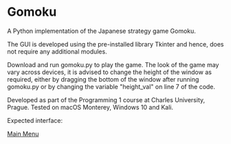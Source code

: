 # Gomoku
A Python implementation of the Japanese strategy game Gomoku.

The GUI is developed using the pre-installed library Tkinter and hence, does not require any additional modules.

Download and run gomoku.py to play the game. The look of the game may vary across devices, it is advised to change the height of the window as required, either by dragging the bottom of the window after running gomoku.py or by changing the variable "height_val" on line 7 of the code.

Developed as part of the Programming 1 course at Charles University, Prague. Tested on macOS Monterey, Windows 10 and Kali.

Expected interface:

<a href="https://raw.githubusercontent.com/Arihaan/Gomoku/main/Gomoku%20Screenshots/Screen%20Shot%202021-12-14%20at%204.23.16%20PM.png">Main Menu</a>
